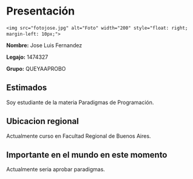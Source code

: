 # Presentación 

    <img src="fotojose.jpg" alt="Foto" width="200" style="float: right; margin-left: 10px;">

**Nombre:** Jose Luis Fernandez	 
 
**Legajo:** 1474327

**Grupo:**  QUEYAAPROBO  

## Estimados 
Soy estudiante de la materia Paradigmas de Programación.  

## Ubicacion regional  
Actualmente curso en Facultad Regional de Buenos Aires.  

## Importante en el mundo en este momento 
Actualmente seria aprobar paradigmas.  
